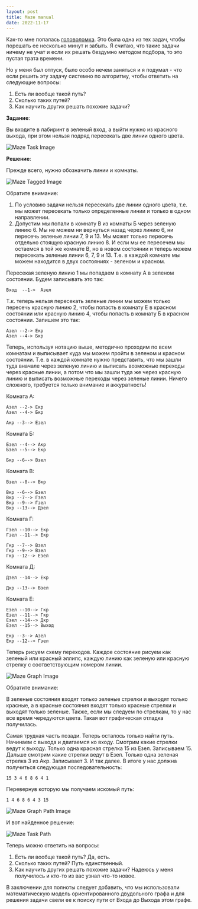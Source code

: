 ```yaml
---
layout: post
title: Maze manual
date: 2022-11-17
---
```


Как-то мне попалась [головоломка](https://www.youtube.com/watch?v=Z-bjzPv-pLg).
Это была одна из тех задач, чтобы порешать ее несколько минут и забыть.
Я считаю, что такие задачи ничему не учат и если их решать бездумно методом подбора,
то это пустая трата времени.

Но у меня был отпуск, было особо нечем заняться и я подумал - что если решить
эту задачу системно по алгоритму, чтобы ответить на следующие вопросы:

1. Есть ли вообще такой путь?
2. Сколько таких путей?
3. Как научить других решать похожие задачи?

**Задание**:

Вы входите в лабиринт в зеленый вход, а выйти нужно из красного выхода,
при этом нельзя подряд пересекать две линии одного цвета.

![Maze Task Image](/assets/images/maze-manual/maze-task.png)

**Решение**:

Прежде всего, нужно обозначить линии и комнаты.

![Maze Tagged Image](/assets/images/maze-manual/maze-tagged.png)

Обратите внимание:

1. По условию задачи нельзя пересекать две линии одного цвета,
   т.е. мы может пересекать только определенные линии и только в одном направлении.
2. Допустим мы попали в комнату В из комнаты Б через зеленую линию 6.
   Мы не можем ни вернуться назад через линию 6, ни пересечь зеленые
   линии 7, 9 и 13. Мы может только пересечь отдельно стоящую красную линию 8.
   И если мы ее пересечем мы остаемся в той же комнате В, но в новом состоянии
   и теперь можем пересекать зеленые линии 6, 7, 9 и 13. Т.е. в каждой комнате
   мы можем находится в двух состояниях - зеленом и красном.

Пересекая зеленую линию 1 мы попадаем в комнату А в зеленом состоянии. Будем записывать это так:

```
Вход  --1->  Aзел
```

Т.к. теперь нельзя пересекать зеленые линии мы можем только пересечь
красную линию 2, чтобы попасть в комнату Е в красном состоянии или
красную линию 4, чтобы попасть в комнату Б в красном состоянии.
Запишем это так:

```
Aзел --2-> Eкр
Aзел --4-> Бкр
```

Теперь, используя нотацию выше, методично проходим по всем комнатам и выписывает куда
мы можем пройти в зеленом и красном состоянии. Т.е. в каждой комнате нужно представить,
что мы зашли туда вначале через зеленую линию и выписать возможные переходы через красные
линии, а потом что мы зашли туда же через красную линию и выписать возможные переходы
через зеленые линии. Ничего сложного, требуется только внимание и аккуратность!

Комната А:

```
Aзел --2-> Eкр
Aзел --4-> Бкр
```

```
Акр --3--> Eзел
```

Комната Б:

```
Бзел --4--> Акр
Бзел --5--> Екр
```

```
Бкр --6--> Взел
```

Комната В:

```
Взел --8--> Вкр
```

```
Вкр --6--> Бзел
Вкр --7--> Гзел
Вкр --9--> Гзел
Вкр --13--> Дзел
```

Комната Г:

```
Гзел --10--> Екр
Гзел --11--> Екр
```

```
Гкр --7--> Взел
Гкр --9--> Взел
Гкр --12--> Езел
```

Комната Д:

```
Дзел --14--> Екр
```

```
Дкр --13--> Взел
```

Комната Е:

```
Езел --10--> Гкр
Езел --11--> Гкр
Езел --14--> Дкр
Езел --15--> Выход
```

```
Екр --3--> Азел
Екр --12--> Гзел
```

Теперь рисуем схему переходов. Каждое состояние рисуем как зеленый или красный эллипс,
каждую линию как зеленую или красную стрелку с соответствующим номером линии.

![Maze Graph Image](/assets/images/maze-manual/maze-graph.png)

Обратите внимание:

В зеленые состояния входят только зеленые стрелки и выходят только красные, а
в красные состояния входят только красные стрелки и выходят только зеленые.
Также, если мы следуем по стрелкам, то у нас все время чередуются цвета.
Такая вот графическая отладка получилась.

Самая трудная часть позади. Теперь осталось только найти путь.
Начинаем с выхода и двигаемся ко входу.
Смотрим какие стрелки ведут к выходу. Только одна красная стрелка 15 из Езел.
Записываем 15.
Дальше смотрим какие стрелки ведут в Езел. Только одна зеленая стрелка 3 из Акр.
Записывает 3.
И так далее.
В итоге у нас должна получиться следующая последовательность:

```
15 3 4 6 8 6 4 1
```

Перевернув которую мы получаем искомый путь:

```
1 4 6 8 6 4 3 15
```

![Maze Graph Path Image](/assets/images/maze-manual/maze-graph-path.png)

И вот найденное решение:

![Maze Task Path](/assets/images/maze-manual/maze-path.png)

Теперь можно ответить на вопросы:

1. Есть ли вообще такой путь? Да, есть.
2. Сколько таких путей? Путь единственный.
3. Как научить других решать похожие задачи? Надеюсь у меня получилось и кто-то из вас узнал что-то новое.

В заключении для полноты следует добавить, что мы использовали математическую модель
ориентированного двудольного графа и для решения задачи свели ее к поиску пути
от Входа до Выхода этом графе.
